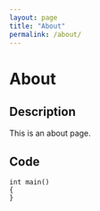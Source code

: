 ```yaml
---
layout: page
title: "About"
permalink: /about/
---
```


# About

## Description

This is an about page.

## Code

```
int main()
{
}
```
